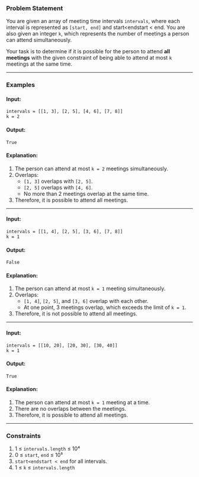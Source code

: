 ### **Problem Statement**

You are given an array of meeting time intervals `intervals`, where each interval is represented as `[start, end]` and start<endstart < end. You are also given an integer `k`, which represents the number of meetings a person can attend simultaneously.

Your task is to determine if it is possible for the person to attend **all meetings** with the given constraint of being able to attend at most `k` meetings at the same time.

---
### **Examples**

#### Input:

```plaintext
intervals = [[1, 3], [2, 5], [4, 6], [7, 8]]
k = 2
```

#### Output:

```plaintext
True
```

#### Explanation:

1. The person can attend at most `k = 2` meetings simultaneously.
2. Overlaps:
    - `[1, 3]` overlaps with `[2, 5]`.
    - `[2, 5]` overlaps with `[4, 6]`.
    - No more than 2 meetings overlap at the same time.
3. Therefore, it is possible to attend all meetings.

---

#### Input:

```plaintext
intervals = [[1, 4], [2, 5], [3, 6], [7, 8]]
k = 1
```

#### Output:

```plaintext
False
```

#### Explanation:

1. The person can attend at most `k = 1` meeting simultaneously.
2. Overlaps:
    - `[1, 4]`, `[2, 5]`, and `[3, 6]` overlap with each other.
    - At one point, 3 meetings overlap, which exceeds the limit of `k = 1`.
3. Therefore, it is not possible to attend all meetings.

---

#### Input:

```plaintext
intervals = [[10, 20], [20, 30], [30, 40]]
k = 1
```

#### Output:

```plaintext
True
```

#### Explanation:

1. The person can attend at most `k = 1` meeting at a time.
2. There are no overlaps between the meetings.
3. Therefore, it is possible to attend all meetings.

---

### **Constraints**

1. 1 ≤ `intervals.length` ≤ 10⁴
2. 0 ≤ `start`, `end` ≤ 10⁵
3. `start<endstart < end` for all intervals.
4. 1 ≤ `k` ≤ `intervals.length`
